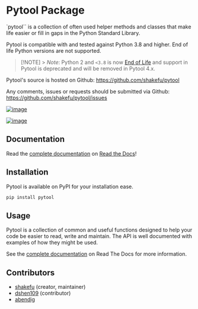 # Pytool Package

`pytool`` is a collection of often used
helper methods and classes that make life easier or fill in gaps in the
Python Standard Library.

Pytool is compatible with and tested against Python 3.8 and higher. End of life Python versions are not supported.

> [!NOTE] > _Note_: Python 2 and `<3.8` is now [End of
> Life](https://www.python.org/doc/sunset-python-2/) and support in Pytool
> is deprecated and will be removed in Pytool 4.x.

Pytool's source is hosted on Github: <https://github.com/shakefu/pytool>

Any comments, issues or requests should be submitted via Github:
<https://github.com/shakefu/pytool/issues>

[![image](https://travis-ci.com/shakefu/pytool.svg?branch=master)](https://travis-ci.com/shakefu/pytool)

[![image](https://coveralls.io/repos/shakefu/pytool/badge.svg?branch=master&service=github)](https://coveralls.io/github/shakefu/pytool?branch=master)

## Documentation

Read the [complete
documentation](https://pytool.readthedocs.org/en/latest/) on [Read the
Docs](https://readthedocs.org)!

## Installation

Pytool is available on PyPI for your installation ease.

```bash
pip install pytool
```

## Usage

Pytool is a collection of common and useful functions designed to help
your code be easier to read, write and maintain. The API is well
documented with examples of how they might be used.

See the [complete
documentation](https://pytool.readthedocs.org/en/latest/) on Read The
Docs for more information.

## Contributors

- [shakefu](https://github.com/shakefu) (creator, maintainer)
- [dshen109](https://github.com/dshen109) (contributor)
- [abendig](https://github.com/abendig)
